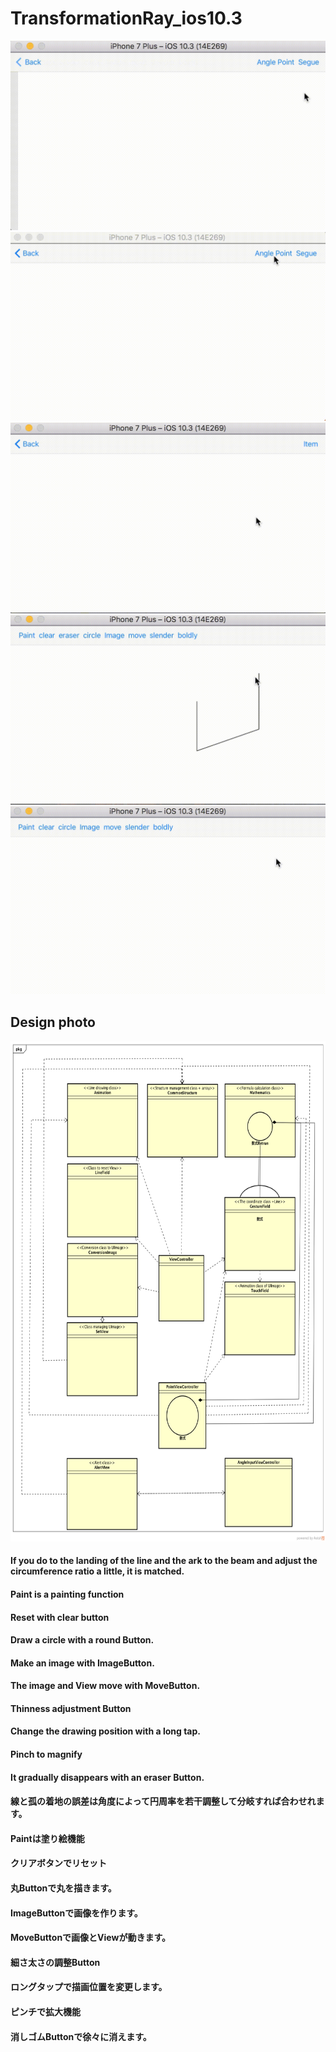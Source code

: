 # TransformationRay_ios10.3

![](https://raw.githubusercontent.com/daisukenagata/TransformationRay/master/Gif/AngleInputEntry.gif)
![](https://github.com/daisukenagata/TransformationRay/blob/master/Gif/distance.gif?raw=true)
![](https://raw.githubusercontent.com/daisukenagata/TransformationRay/master/Gif/angle.gif)
![](https://raw.githubusercontent.com/daisukenagata/TransformationRay/master/Gif/eraserButton.gif)
![](https://raw.githubusercontent.com/daisukenagata/TransformationRay/master/Gif/Structure.gif)


## Design photo

<img src="https://github.com/daisukenagata/TransformationRay/blob/master/Design%20photo/TransformationRay.png?raw=true" width="800px" height="800px">

#### If you do to the landing of the line and the ark to the beam and adjust the circumference ratio a little, it is matched.
#### Paint is a painting function
#### Reset with clear button
#### Draw a circle with a round Button.
#### Make an image with ImageButton.
#### The image and View move with MoveButton.
#### Thinness adjustment Button
#### Change the drawing position with a long tap.
#### Pinch to magnify
#### It gradually disappears with an eraser Button.

#### 線と孤の着地の誤差は角度によって円周率を若干調整して分岐すれば合わせれます。
#### Paintは塗り絵機能
#### クリアボタンでリセット
#### 丸Buttonで丸を描きます。
#### ImageButtonで画像を作ります。
#### MoveButtonで画像とViewが動きます。
#### 細さ太さの調整Button
#### ロングタップで描画位置を変更します。
#### ピンチで拡大機能
#### 消しゴムButtonで徐々に消えます。
